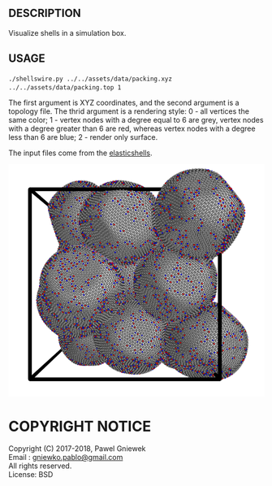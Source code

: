 ## DESCRIPTION ###
Visualize shells in a simulation box.

## USAGE ###

`./shellswire.py ../../assets/data/packing.xyz ../../assets/data/packing.top 1`

The first argument is XYZ coordinates, and the second argument is a topology file.
The thrid argument is a rendering style: 0 - all vertices the same color; 1 - vertex nodes with a degree equal to 6 are grey,
vertex nodes with a degree greater than 6 are red, whereas vertex nodes with a degree less than 6 are blue; 2 - render only surface.

The input files come from the [elasticshells](https://github.com/pgniewko/elasticshells).

![Shells](../../assets/img/shells.png)

COPYRIGHT NOTICE
================
Copyright (C) 2017-2018,  Pawel Gniewek  
Email  : gniewko.pablo@gmail.com  
All rights reserved.  
License: BSD

